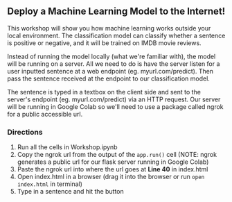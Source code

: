 ## Deploy a Machine Learning Model to the Internet!
This workshop will show you how machine learning works outside your local environment. The classification model can classify whether a sentence is positive or negative, and it will be trained on IMDB movie reviews. 

Instead of running the model locally (what we're familiar with), the model will be running on a server. All we need to do is have the server listen for a user inputted sentence at a web endpoint (eg. myurl.com/predict). Then pass the sentence received at the endpoint to our classification model.

The sentence is typed in a textbox on the client side and sent to the server's endpoint (eg. myurl.com/predict) via an HTTP request. Our server will be running in Google Colab so we'll need to use a package called ngrok for a public accessible url.

### Directions
1. Run all the cells in Workshop.ipynb
2. Copy the ngrok url from the output of the `app.run()` cell (NOTE: ngrok generates a public url for our flask server running in Google Colab)
3. Paste the ngrok url into where the url goes at **Line 40** in index.html
4. Open index.html in a browser (drag it into the browser or run `open index.html` in terminal)
5. Type in a sentence and hit the button

